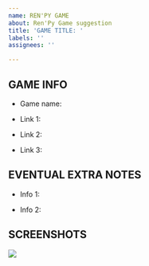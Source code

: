 ```yaml
---
name: REN'PY GAME
about: Ren'Py Game suggestion
title: 'GAME TITLE: '
labels: ''
assignees: ''

---
```


<!-- Please use the game's name for issue Title -->

## GAME INFO
- Game name: 

- Link 1:
- Link 2: 
- Link 3:

## EVENTUAL EXTRA NOTES
- Info 1:

- Info 2:

## SCREENSHOTS
![](https://?)
